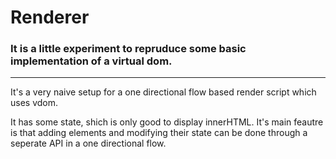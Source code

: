 
# Renderer

### It is a little experiment to repruduce some basic implementation of a virtual dom.

___


It's a very naive setup for a one directional flow based render script which uses vdom.

It has some state, shich is only good to display innerHTML. It's main feautre is that adding elements and modifying their state can be done through a seperate API in a one directional flow.
